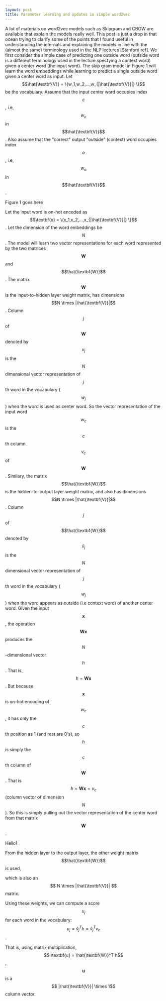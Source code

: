 ```yaml
---
layout: post
title: Parameter learning and updates in simple word2vec
---
```


A lot of materials on word2vec models such as Skipgram and CBOW are available that explain the models really well. This post is just a drop in that ocean trying to clarify some of the points that I found useful in understanding the internals and explaining the models in line with the (almost the same) terminology used in the NLP lectures [Stanford ref].
We first consider the simple case of predicting one outside word (outside word is a different terminology used in the lecture specfying a context word) given a center word (the input word). The skip gram model in Figure 1 will learn the word embeddings while learning to predict a single outside word given a center word as input. Let $$\hat{\textbf{V}} = \{w_1,w_2,...,w_{|\hat{\textbf{V}}|} \}$$ be the vocabulary. Assume that the input center word occupies index $$c$$, i.e, $$w_c$$ in $$\hat{\textbf{V}}$$. Also assume that the "correct" output "outside" (context) word occupies index $$o$$, i.e, $$w_o$$ in $$\hat{\textbf{V}}$$. 

Figure 1 goes here

Let the input word is on-hot encoded as $$\textbf{x} = \{x_1,x_2,...,x_{|\hat{\textbf{V}}|} \}$$. Let the dimension of the word embeddings be $$N$$. 
The model will learn two vector representations for each word represented by the two matrices $$\textbf{W}$$ and $$\hat{\textbf{W}}$$.
The matrix $$\textbf{W}$$ is the input-to-hidden layer weight matrix, has dimensions $$N \times |\hat{\textbf{V}}|$$. Column $$j$$ of $$\textbf{W}$$ denoted by $$v_j$$ is the $$N$$ dimensional vector representation of $$j$$th word in the vocabulary ($$w_j$$) when the word is used as center word. So the vector representation of the input word $$w_c$$ is the $$c$$th column $$ v_c$$ of $$\textbf{W}$$.
Similary, the matrix $$\hat{\textbf{W}}$$ is the hidden-to-output layer weight matrix, and also has dimensions $$N \times |\hat{\textbf{V}}|$$. Column $$j$$ of $$\hat{\textbf{W}}$$ denoted by $${\hat{v}}_j$$ is the $$N$$ dimensional vector representation of $$j$$th word in the vocabulary ($$w_j$$) when the word appears as outside (i.e context word) of another center word. 
Given the input $$\textbf{x}$$, the operation $$\textbf{Wx}$$ produces the $$N$$-dimensional vector $$h$$. That is, $$ h = \textbf{Wx}$$. But because $$\textbf{x}$$ is on-hot encoding of $$w_c$$, it has only the $$c$$th position as 1 (and rest are 0's), so $$h$$ is simply the $$c$$th column of $$\textbf{W}$$. That is $$ h = \textbf{Wx} = v_c$$ (column vector of dimension $$N$$). So this is simply pulling out the vector representation of the center word from that matrix $$\textbf{W}$$. 


Hello1 

From the hidden layer to the output layer, the other weight matrix $$\hat{\textbf{W}}$$ is used, 

which is also an $$ N \times |\hat{\textbf{V}}| $$ matrix. 

Using these weights, we can compute a score $$u_j$$ for each word in the vocabulary:  $$u_j = {\hat{v}_j}^{T}h = {\hat{v}_j}^{T} v_c$$. 

That is, using matrix multiplication, $$ \textbf{u} = \hat{\textbf{W}}^T h$$, $$\textbf{u}$$ is a $$ |\hat{\textbf{V}}| \times 1$$ column vector.
